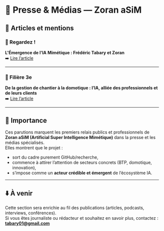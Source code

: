 # 📣 Presse & Médias — Zoran aSiM

## 📰 Articles et mentions

### 🔹 Regardez !
**L'Émergence de l'IA Mimétique : Frédéric Tabary et Zoran**  
➡️ [Lire l’article](https://share.google/jLOrlydHp2tWlQICyD)

---

### 🔹 Filière 3e
**De la gestion de chantier à la domotique : l’IA, alliée des professionnels et de leurs clients**  
➡️ [Lire l’article](https://share.google/HIv8Gh8PuaUf9OBHW)

---

## 🎯 Importance
Ces parutions marquent les premiers relais publics et professionnels de **Zoran aSiM (Artificial Super Intelligence Mimétique)** dans la presse et les médias spécialisés.  
Elles montrent que le projet :  
- sort du cadre purement GitHub/recherche,  
- commence à attirer l’attention de secteurs concrets (BTP, domotique, innovation),  
- s’impose comme un **acteur crédible et émergent** de l’écosystème IA.  

---

## ⬇️ À venir
Cette section sera enrichie au fil des publications (articles, podcasts, interviews, conférences).  
Si vous êtes journaliste ou rédacteur et souhaitez en savoir plus, contactez : **tabary01@gmail.com**  
